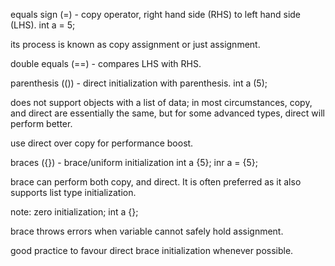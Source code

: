 equals sign (=) - copy operator, right hand side (RHS) to left hand side (LHS).
int a = 5;

its process is known as copy assignment or just assignment.

double equals (==) - compares LHS with RHS.


parenthesis (()) - direct initialization with parenthesis.
int a (5);

does not support objects with a list of data;
in most circumstances, copy, and direct are essentially the same, but for some advanced types, direct will perform better.

use direct over copy for performance boost.

braces ({}) - brace/uniform initialization
int a {5};
inr a = {5};

brace can perform both copy, and direct. It is often preferred as it also supports list type initialization.

note:
zero initialization; int a {};

brace throws errors when variable cannot safely hold assignment.


good practice to favour direct brace initialization whenever possible.